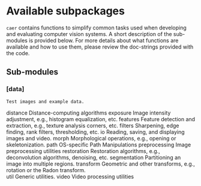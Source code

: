 # Available subpackages

`caer` contains functions to simplify common tasks used when developing and evaluating computer vision systems. A short description of the sub-modules is provided below. For more details about what functions are available and how to use them, please review the doc-strings provided with the code.

## Sub-modules

### [data]
    Test images and example data.
distance
    Distance-computing algorithms
exposure
    Image intensity adjustment, e.g., histogram equalization, etc.
features
    Feature detection and extraction, e.g., texture analysis corners, etc.
filters
    Sharpening, edge finding, rank filters, thresholding, etc.
io
    Reading, saving, and displaying images and video.
morph
    Morphological operations, e.g., opening or skeletonization.
path
    OS-specific Path Manipulations
preprocessing
    Image preprocessing utilities
restoration
    Restoration algorithms, e.g., deconvolution algorithms, denoising, etc.
segmentation
    Partitioning an image into multiple regions.
transform
    Geometric and other transforms, e.g., rotation or the Radon transform.    
util
    Generic utilities.
video
    Video processing utilities